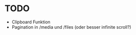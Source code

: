 # TODO 

- Clipboard Funktion
- Pagination in /media und /files (oder besser infinite scroll?)    

